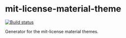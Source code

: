 mit-license-material-theme
==========================

[![Build status](https://travis-ci.org/ahaasler/mit-license-material-theme.svg?branch=master)](https://travis-ci.org/ahaasler/mit-license-material-theme)

Generator for the mit-license material themes.
